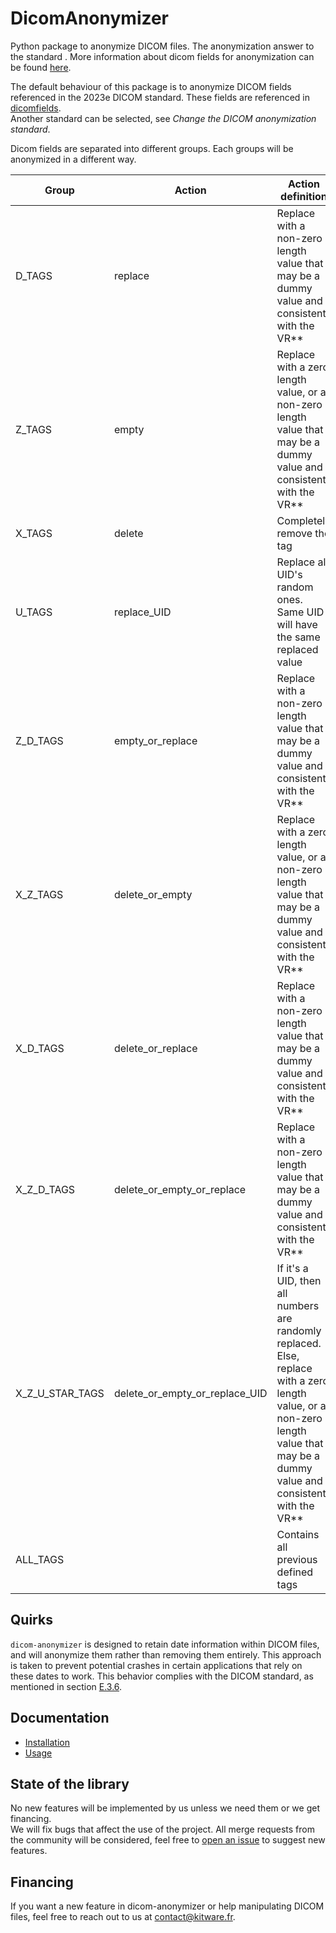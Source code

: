 # DicomAnonymizer

Python package to anonymize DICOM files.
The anonymization answer to the standard . More information about dicom fields for anonymization can be found [here](https://dicom.nema.org/medical/dicom/current/output/html/part15.html#table_E.1-1).

The default behaviour of this package is to anonymize DICOM fields referenced in the 2023e DICOM standard. These fields are referenced in [dicomfields](dicomanonymizer/dicom_anonymization_databases/dicomfields_2023.py).  
Another standard can be selected, see *Change the DICOM anonymization standard*. 

Dicom fields are separated into different groups. Each groups will be anonymized in a different way.

| Group | Action | Action definition |
| --- | --- | --- |
| D_TAGS | replace | Replace with a non-zero length value that may be a dummy value and consistent with the VR** |
| Z_TAGS | empty | Replace with a zero length value, or a non-zero length value that may be a dummy value and consistent with the VR** |
| X_TAGS | delete | Completely remove the tag |
| U_TAGS | replace_UID | Replace all UID's random ones. Same UID will have the same replaced value |
| Z_D_TAGS | empty_or_replace | Replace with a non-zero length value that may be a dummy value and consistent with the VR** |
| X_Z_TAGS | delete_or_empty | Replace with a zero length value, or a non-zero length value that may be a dummy value and consistent with the VR** |
| X_D_TAGS | delete_or_replace | Replace with a non-zero length value that may be a dummy value and consistent with the VR** |
| X_Z_D_TAGS | delete_or_empty_or_replace | Replace with a non-zero length value that may be a dummy value and consistent with the VR** |
| X_Z_U_STAR_TAGS | delete_or_empty_or_replace_UID | If it's a UID, then all numbers are randomly replaced. Else, replace with a zero length value, or a non-zero length value that may be a dummy value and consistent with the VR**|
| ALL_TAGS | | Contains all previous defined tags

## Quirks

`dicom-anonymizer` is designed to retain date information within DICOM files, and will anonymize them rather than removing them entirely. This approach is taken to prevent potential crashes in certain applications that rely on these dates to work. This behavior complies with the DICOM standard, as mentioned in section [E.3.6](https://dicom.nema.org/medical/dicom/current/output/html/part15.html#sect_E.3.6).

## Documentation

 - [Installation](./doc/Setup_build_test.md)
 - [Usage](./doc/Usage)

## State of the library

No new features will be implemented by us unless we need them or we get financing.  
We will fix bugs that affect the use of the project.
All merge requests from the community will be considered, feel free to [open an issue](https://github.com/KitwareMedical/dicom-anonymizer/issues?q=is%3Aissue%20state%3Aopen%20label%3Aenhancement) to suggest new features.

## Financing

If you want a new feature in dicom-anonymizer or help manipulating DICOM files, feel free to reach out to us at contact@kitware.fr.